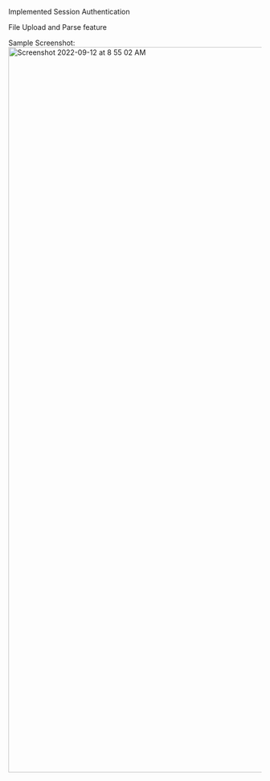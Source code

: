 
Implemented Session Authentication

File Upload and Parse feature

Sample Screenshot:
<img width="1440" alt="Screenshot 2022-09-12 at 8 55 02 AM" src="https://user-images.githubusercontent.com/98675284/189568354-124bc335-7e63-4831-b357-156aafda906e.png">
